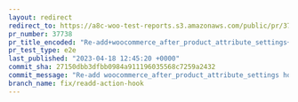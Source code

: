 ```yaml
---
layout: redirect
redirect_to: https://a8c-woo-test-reports.s3.amazonaws.com/public/pr/37738/e2e/index.html
pr_number: 37738
pr_title_encoded: "Re-add+woocommerce_after_product_attribute_settings+hook"
pr_test_type: e2e
last_published: "2023-04-18 12:45:20 +0000"
commit_sha: 27150dbb3dfbb0984a911196035568c7259a2432
commit_message: "Re-add woocommerce_after_product_attribute_settings hook"
branch_name: fix/readd-action-hook
---
```

